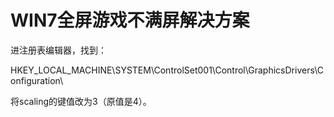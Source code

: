 # WIN7全屏游戏不满屏解决方案 

进注册表编辑器，找到：

HKEY_LOCAL_MACHINE\SYSTEM\ControlSet001\Control\GraphicsDrivers\Configuration\

将scaling的键值改为3（原值是4）。